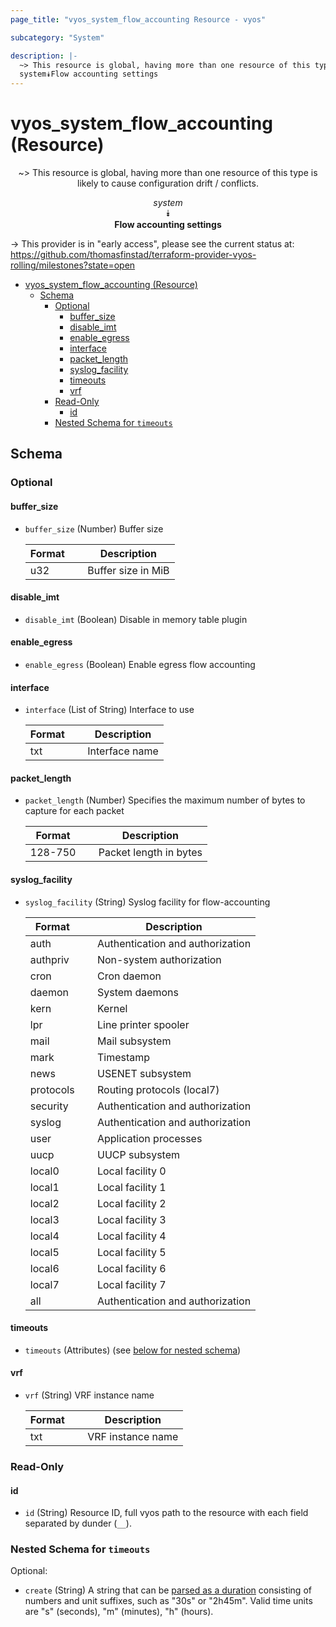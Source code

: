 ```yaml
---
page_title: "vyos_system_flow_accounting Resource - vyos"

subcategory: "System"

description: |-
  ~> This resource is global, having more than one resource of this type is likely to cause configuration drift / conflicts.
  system⯯Flow accounting settings
---
```


# vyos_system_flow_accounting (Resource)
<center>

~> This resource is global, having more than one resource of this type is likely to cause configuration drift / conflicts.

*system*  
⯯  
**Flow accounting settings**


</center>

-> This provider is in "early access", please see the current status at: https://github.com/thomasfinstad/terraform-provider-vyos-rolling/milestones?state=open

<!--TOC-->

- [vyos_system_flow_accounting (Resource)](#vyos_system_flow_accounting-resource)
  - [Schema](#schema)
    - [Optional](#optional)
      - [buffer_size](#buffer_size)
      - [disable_imt](#disable_imt)
      - [enable_egress](#enable_egress)
      - [interface](#interface)
      - [packet_length](#packet_length)
      - [syslog_facility](#syslog_facility)
      - [timeouts](#timeouts)
      - [vrf](#vrf)
    - [Read-Only](#read-only)
      - [id](#id)
    - [Nested Schema for `timeouts`](#nested-schema-for-timeouts)

<!--TOC-->

<!-- schema generated by tfplugindocs -->
## Schema

### Optional

#### buffer_size
- `buffer_size` (Number) Buffer size

    |  Format  &emsp;|  Description         |
    |----------|----------------------|
    |  u32     &emsp;|  Buffer size in MiB  |
#### disable_imt
- `disable_imt` (Boolean) Disable in memory table plugin
#### enable_egress
- `enable_egress` (Boolean) Enable egress flow accounting
#### interface
- `interface` (List of String) Interface to use

    |  Format  &emsp;|  Description     |
    |----------|------------------|
    |  txt     &emsp;|  Interface name  |
#### packet_length
- `packet_length` (Number) Specifies the maximum number of bytes to capture for each packet

    |  Format   &emsp;|  Description             |
    |-----------|--------------------------|
    |  128-750  &emsp;|  Packet length in bytes  |
#### syslog_facility
- `syslog_facility` (String) Syslog facility for flow-accounting

    |  Format     &emsp;|  Description                       |
    |-------------|------------------------------------|
    |  auth       &emsp;|  Authentication and authorization  |
    |  authpriv   &emsp;|  Non-system authorization          |
    |  cron       &emsp;|  Cron daemon                       |
    |  daemon     &emsp;|  System daemons                    |
    |  kern       &emsp;|  Kernel                            |
    |  lpr        &emsp;|  Line printer spooler              |
    |  mail       &emsp;|  Mail subsystem                    |
    |  mark       &emsp;|  Timestamp                         |
    |  news       &emsp;|  USENET subsystem                  |
    |  protocols  &emsp;|  Routing protocols (local7)        |
    |  security   &emsp;|  Authentication and authorization  |
    |  syslog     &emsp;|  Authentication and authorization  |
    |  user       &emsp;|  Application processes             |
    |  uucp       &emsp;|  UUCP subsystem                    |
    |  local0     &emsp;|  Local facility 0                  |
    |  local1     &emsp;|  Local facility 1                  |
    |  local2     &emsp;|  Local facility 2                  |
    |  local3     &emsp;|  Local facility 3                  |
    |  local4     &emsp;|  Local facility 4                  |
    |  local5     &emsp;|  Local facility 5                  |
    |  local6     &emsp;|  Local facility 6                  |
    |  local7     &emsp;|  Local facility 7                  |
    |  all        &emsp;|  Authentication and authorization  |
#### timeouts
- `timeouts` (Attributes) (see [below for nested schema](#nestedatt--timeouts))
#### vrf
- `vrf` (String) VRF instance name

    |  Format  &emsp;|  Description        |
    |----------|---------------------|
    |  txt     &emsp;|  VRF instance name  |

### Read-Only

#### id
- `id` (String) Resource ID, full vyos path to the resource with each field separated by dunder (`__`).

<a id="nestedatt--timeouts"></a>
### Nested Schema for `timeouts`

Optional:

- `create` (String) A string that can be [parsed as a duration](https://pkg.go.dev/time#ParseDuration) consisting of numbers and unit suffixes, such as &#34;30s&#34; or &#34;2h45m&#34;. Valid time units are &#34;s&#34; (seconds), &#34;m&#34; (minutes), &#34;h&#34; (hours).
